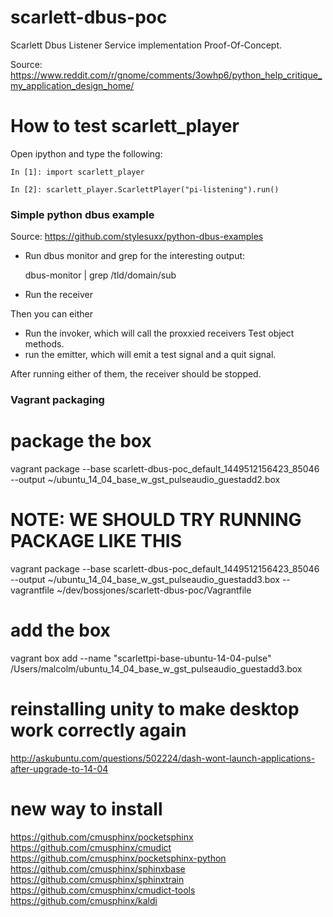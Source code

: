 # scarlett-dbus-poc

Scarlett Dbus Listener Service implementation Proof-Of-Concept. 

Source: https://www.reddit.com/r/gnome/comments/3owhp6/python_help_critique_my_application_design_home/

# How to test scarlett_player

Open ipython and type the following:

```
In [1]: import scarlett_player

In [2]: scarlett_player.ScarlettPlayer("pi-listening").run()
```


### Simple python dbus example

Source: https://github.com/stylesuxx/python-dbus-examples

* Run dbus monitor and grep for the interesting output:

    dbus-monitor | grep /tld/domain/sub

* Run the receiver

Then you can either
* Run the invoker, which will call the proxxied receivers Test object methods.
* run the emitter, which will emit a test signal and a quit signal.

After running either of them, the receiver should be stopped.

### Vagrant packaging

# package the box
vagrant package --base scarlett-dbus-poc_default_1449512156423_85046 --output ~/ubuntu_14_04_base_w_gst_pulseaudio_guestadd2.box

# NOTE: WE SHOULD TRY RUNNING PACKAGE LIKE THIS
vagrant package --base scarlett-dbus-poc_default_1449512156423_85046 --output ~/ubuntu_14_04_base_w_gst_pulseaudio_guestadd3.box --vagrantfile ~/dev/bossjones/scarlett-dbus-poc/Vagrantfile

# add the box
vagrant box add --name "scarlettpi-base-ubuntu-14-04-pulse" /Users/malcolm/ubuntu_14_04_base_w_gst_pulseaudio_guestadd3.box

# reinstalling unity to make desktop work correctly again
http://askubuntu.com/questions/502224/dash-wont-launch-applications-after-upgrade-to-14-04

# new way to install
https://github.com/cmusphinx/pocketsphinx
https://github.com/cmusphinx/cmudict
https://github.com/cmusphinx/pocketsphinx-python
https://github.com/cmusphinx/sphinxbase
https://github.com/cmusphinx/sphinxtrain
https://github.com/cmusphinx/cmudict-tools
https://github.com/cmusphinx/kaldi

